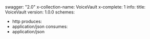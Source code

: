 swagger: "2.0"
x-collection-name: VoiceVault
x-complete: 1
info:
  title: VoiceVault
  version: 1.0.0
schemes:
- http
produces:
- application/json
consumes:
- application/json